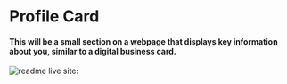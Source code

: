 <h1>Profile Card</h1>
<h4>This will be a small section on a webpage that displays key information about you, similar to a digital business card.</h4>

![readme](https://github.com/user-attachments/assets/05bb5899-c545-4e27-afda-a9e7fa467970)
live site: <a src="https://clinquant-kelpie-baba6e.netlify.app/">
